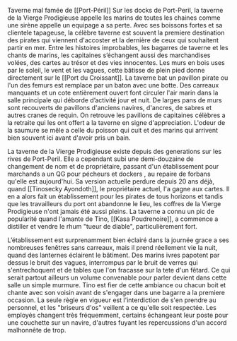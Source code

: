 Taverne mal famée de [[Port-Péril]]
Sur les docks de Port-Peril, la taverne de la Vierge Prodigieuse appelle les marins de toutes les chaines comme une sirène appelle un equipage a sa perte.
Avec ses boissons fortes et sa clientele tapageuse, la célèbre taverne est souvent la premiere destination des pirates qui viennent d'accoster et la dernière de ceux qui souhaitent partir en mer. Entre les histoires improbables, les bagarres de taverne et les chants de marins, les capitaines s’échangent aussi des marchandises volées, des cartes au trésor et des vies innocentes.
Les murs en bois uses par le soleil, le vent et les vagues, cette bâtisse de plein pied donne directement sur le [[Port du Croissant]]. La taverne bat un pavillon pirate ou l'un des femurs est remplace par un baton avec une botte.
Des carreaux manquants et un cote entièrement ouvert font circuler l'air marin dans la salle principale qui déborde d’activité jour et nuit. De larges pans de murs sont recouverts de pavillons d'anciens navires, d'ancres, de sabres et autres cranes de requin. On retrouve les pavillons de capitaines célèbres a la retraite qui les ont offert a la taverne en signe d'appreciation. L'odeur de la saumure se mêle a celle du poisson qui cuit et des marins qui arrivent bien souvent ici avant d'avoir pris un bain.

La taverne de la Vierge Prodigieuse existe depuis des generations sur les rives de Port-Peril. Elle a cependant subi une demi-douzaine de changement de nom et de propriétaire, passant d'un établissement pour marchands a un QG pour pécheurs et dockers , au repaire de forbans qu'elle est aujourd'hui.
Sa version actuelle perdure depuis 20 ans déjà, quand [[Tinosecky Ayondoth]], le propriétaire actuel, l'a gagne aux cartes. Il en a alors fait un établissement pour les pirates de tous horizons et tandis que les travailleurs du port ont abandonne le lieu, les coffres de la Vierge Prodigieuse n'ont jamais été aussi pleins.
La taverne a connu un pic de popularité quand l'amante de Tino, [[Kasa Poudrenoire]], a commence a distiller et vendre le rhum "tueur de diable", particulièrement fort.

L’établissement est surprenamment bien éclairé dans la journée grace a ses nombreuses fenêtres sans carreaux, mais il prend réellement vie la nuit, quand des lanternes éclairent le bâtiment. Des marins ivres papotent par dessus le bruit des vagues, interrompus par le bruit de verres qui s'entrechoquent et de tables que l'on fracasse sur la tete d'un fêtard.
Ce qui serait partout ailleurs un volume convenable pour parler devient dans cette salle un simple murmure.
Tino est fier de cette ambiance ou chacun boit et chante avec son voisin avant de s'engager dans une bagarre a la premiere occasion. La seule règle en vigueur est l'interdiction de s'en prendre au personnel, et les "briseurs d'os" veillent a ce qu'elle soit respectée.
Les employés changent très fréquemment, certains échangeant leur poste pour une couchette sur un navire, d'autres fuyant les repercussions d'un accord malhonnête de trop.
